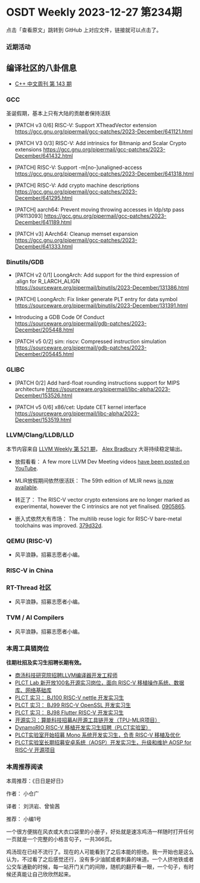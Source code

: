 # OSDT Weekly 2023-12-27 第234期

点击「查看原文」跳转到 GitHub 上对应文件，链接就可以点击了。

### 近期活动

## 编译社区的八卦信息

- [C++ 中文周刊 第 143 期](https://mp.weixin.qq.com/s/IPo1oOgM4nzMNkurOl29kQ)

### GCC

圣诞假期，基本上只有大陆的贡献者保持活跃
- [PATCH v3 0/6] RISC-V: Support XTheadVector extension
  https://gcc.gnu.org/pipermail/gcc-patches/2023-December/641121.html

- [PATCH V3 0/3] RISC-V: Add intrinsics for Bitmanip and Scalar Crypto extensions
  https://gcc.gnu.org/pipermail/gcc-patches/2023-December/641432.html

- [PATCH] RISC-V: Support -m[no-]unaligned-access
  https://gcc.gnu.org/pipermail/gcc-patches/2023-December/641318.html

- [PATCH] RISC-V: Add crypto machine descriptions
  https://gcc.gnu.org/pipermail/gcc-patches/2023-December/641295.html

- [PATCH] aarch64: Prevent moving throwing accesses in ldp/stp pass [PR113093]
  https://gcc.gnu.org/pipermail/gcc-patches/2023-December/641189.html

- [PATCH v3] AArch64: Cleanup memset expansion
  https://gcc.gnu.org/pipermail/gcc-patches/2023-December/641333.html

### Binutils/GDB

- [PATCH v2 0/1] LoongArch: Add support for the third expression of .align for R_LARCH_ALIGN
  https://sourceware.org/pipermail/binutils/2023-December/131386.html

- [PATCH] LoongArch: Fix linker generate PLT entry for data symbol
  https://sourceware.org/pipermail/binutils/2023-December/131391.html

- Introducing a GDB Code Of Conduct
  https://sourceware.org/pipermail/gdb-patches/2023-December/205448.html

- [PATCH v5 0/2] sim: riscv: Compressed instruction simulation
  https://sourceware.org/pipermail/gdb-patches/2023-December/205445.html

### GLIBC

- [PATCH 0/2] Add hard-float rounding instructions support for MIPS architecture
  https://sourceware.org/pipermail/libc-alpha/2023-December/153526.html

- [PATCH v5 0/6] x86/cet: Update CET kernel interface
  https://sourceware.org/pipermail/libc-alpha/2023-December/153519.html

### LLVM/Clang/LLDB/LLD

本节内容来自 [LLVM Weekly 第 521 期](http://llvmweekly.org/issue/521)，
[Alex Bradbury](https://www.linkedin.com/in/alex-bradbury/) 大哥持续稳定输出。

* 放假看看： A few more LLVM Dev Meeting videos [have been posted on
YouTube](https://www.youtube.com/playlist?list=PL_R5A0lGi1AD9nPVlv7mG8_2mMSiL_0Ik).

* MLIR放假期间依然很活跃： The 59th edition of MLIR news [is now
  available](https://discourse.llvm.org/t/mlir-news-59th-edition-20th-december-2023/75760).

* 转正了： The RISC-V vector crypto extensions are no longer marked as experimental,
  however the C intrinsics are not yet finalised.
  [0905865](https://github.com/llvm/llvm-project/commit/09058654f68d).

* 嵌入式依然大有市场： The multilib reuse logic for RISC-V bare-metal toolchains was improved.
  [379d32d](https://github.com/llvm/llvm-project/commit/379d32dab812).

### QEMU (RISC-V)

- 风平浪静。招募志愿者小编。

### RISC-V in China

### RT-Thread 社区

- 风平浪静。招募志愿者小编。

### TVM / AI Compilers

- 风平浪静。招募志愿者小编。

### 本周工具链岗位

**往期社招及实习生招聘长期有效。**

- [商汤科技研究院招聘LLVM编译器开发工程师](https://mp.weixin.qq.com/s/4j-Qin8LFUJlzKzFIpIKpw)
- [PLCT Lab 新开放100名开源实习岗位，面向 RISC-V 移植操作系统、数据库、网络基础库](https://mp.weixin.qq.com/s/ebvIxcplB8Jtw18LMoXTTQ)
- [PLCT 实习： BJ100 RISC-V nettle 开发实习生](https://mp.weixin.qq.com/s/GEUKRlxILFpdHQbv-yxWQQ)
- [PLCT 实习： BJ99 RISC-V OpenSSL 开发实习生](https://mp.weixin.qq.com/s/pzy6sbW50r3aLw3Dt36oBQ)
- [PLCT 实习： BJ98 Flutter RISC-V 开发实习生](https://mp.weixin.qq.com/s/gQYT_rhtLE8jGg6WWAztDA)
- [开源实习：算能科技招募AI开源工具链开发（TPU-MLIR项目）](https://mp.weixin.qq.com/s/IBJh0ip4k11PzIMZecsWSw)
- [DynamoRIO RISC-V 移植开发实习生招聘（PLCT实验室）](https://mp.weixin.qq.com/s/J_5TjT6DOqeOXJXQI5VQxw)
- [PLCT实验室开始招募 Mono 系统开发实习生，负责 RISC-V 移植及优化](https://mp.weixin.qq.com/s/whEW7Hay1jIP1tBzIPay1A)
- [PLCT实验室长期招募安卓系统（AOSP）开发实习生，升级和维护 AOSP for RISC-V 开源项目](https://mp.weixin.qq.com/s/dJP2cEB1nex2inR5c-cJog)


### 本周推荐阅读

本周推荐：《日日是好日》

作者： 小仓广

译者： 刘洪岩、曾愉茜

推荐： 小编1号

一个很方便揣在风衣或大衣口袋里的小册子，好处就是速冻鸡汤一样随时打开任何一页就是一个完整的小格言句子，一共366页。

鸡汤现在已经不流行了。现在的人可能看到了之后本能的拒绝。我一开始也是这么认为，不过看了之后感觉还行，没有多少油腻或者刺鼻的味道。一个人挤地铁或者公交车通勤的时候，每一站开门关门的间隙，随机的翻开看一眼，一个句子，有时候还真能让自己欣欣然起来。
